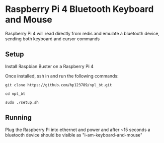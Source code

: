 # Raspberry Pi 4 Bluetooth Keyboard and Mouse

Raspberry Pi 4 will read directly from redis and emulate a bluetooth device, sending both keyboard and cursor commands

## Setup

Install Raspbian Buster on a Raspberry Pi 4

Once installed, ssh in and run the following commands:

```git clone https://github.com/hp123789/npl_bt.git```

```cd npl_bt```

```sudo ./setup.sh```

## Running

Plug the Raspberry Pi into ethernet and power and after ~15 seconds a bluetooth device should be visible as "i-am-keyboard-and-mouse"